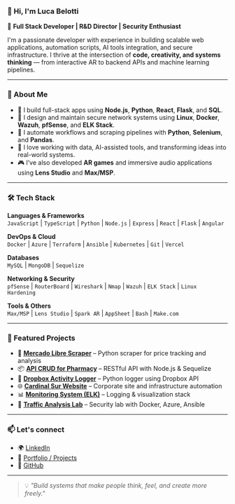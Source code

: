 ### 👋 Hi, I'm Luca Belotti

🎯 **Full Stack Developer | R&D Director | Security Enthusiast**

I'm a passionate developer with experience in building scalable web applications, automation scripts, AI tools integration, and secure infrastructure. I thrive at the intersection of **code, creativity, and systems thinking** — from interactive AR to backend APIs and machine learning pipelines.

---

### 🧠 About Me

- 🔧 I build full-stack apps using **Node.js**, **Python**, **React**, **Flask**, and **SQL**.
- 📡 I design and maintain secure network systems using **Linux**, **Docker**, **Wazuh**, **pfSense**, and **ELK Stack**.
- 🤖 I automate workflows and scraping pipelines with **Python**, **Selenium**, and **Pandas**.
- 🧪 I love working with data, AI-assisted tools, and transforming ideas into real-world systems.
- 🎮 I’ve also developed **AR games** and immersive audio applications using **Lens Studio** and **Max/MSP**.

---

### 🛠️ Tech Stack

**Languages & Frameworks**  
`JavaScript` | `TypeScript` | `Python` | `Node.js` | `Express` | `React` | `Flask` | `Angular`

**DevOps & Cloud**  
`Docker` | `Azure` | `Terraform` | `Ansible` | `Kubernetes` | `Git` | `Vercel`

**Databases**  
`MySQL` | `MongoDB` | `Sequelize`

**Networking & Security**  
`pfSense` | `RouterBoard` | `Wireshark` | `Nmap` | `Wazuh` | `ELK Stack` | `Linux Hardening`

**Tools & Others**  
`Max/MSP` | `Lens Studio` | `Spark AR` | `AppSheet` | `Bash` | `Make.com`

---

### 🚀 Featured Projects

- 🧬 **[Mercado Libre Scraper](https://github.com/lucab3/mercado-libre-scraper)** – Python scraper for price tracking and analysis  
- 📦 **[API CRUD for Pharmacy](https://github.com/lucab3/APIfarmaciacrud)** – RESTful API with Node.js & Sequelize  
- 🔐 **[Dropbox Activity Logger](https://github.com/lucab3/DrobpoxLogger)** – Python logger using Dropbox API  
- 🌐 **[Cardinal Sur Website](https://cardinalxsur.com.ar/)** – Corporate site and infrastructure automation  
- 📊 **[Monitoring System (ELK)](https://github.com/lucab3/MonitoringSysLog)** – Logging & visualization stack  
- 🧠 **[Traffic Analysis Lab](https://github.com/lucab3/TrafficAnalysisLab)** – Security lab with Docker, Azure, Ansible

---

### 📫 Let's connect

- 🌍 [LinkedIn](https://www.linkedin.com/in/luca-belotti-519a9613b/)  
- 💼 [Portfolio / Projects](http://linktr.ee/cardinalsur)  
- 🐙 [GitHub](https://github.com/lucab3)  

---

> 💡 *"Build systems that make people think, feel, and create more freely."*
